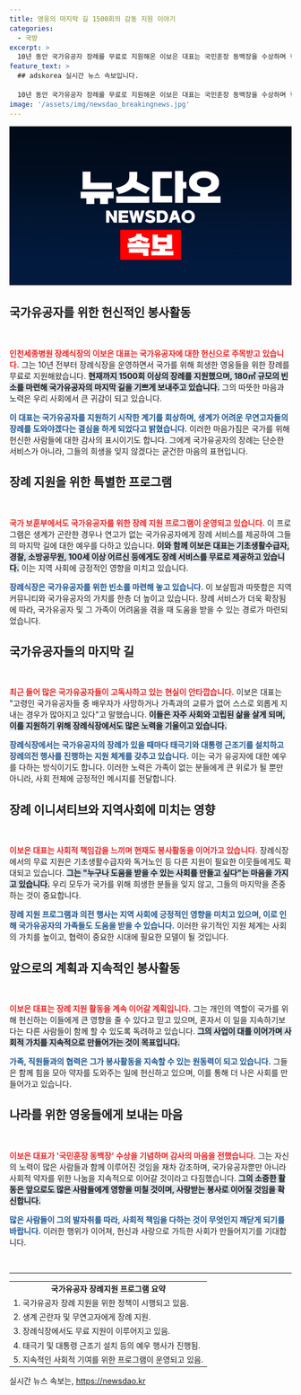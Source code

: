```yaml
---
title: 영웅의 마지막 길 1500회의 감동 지원 이야기
categories:
  - 국방
excerpt: >
  10년 동안 국가유공자 장례를 무료로 지원해온 이보은 대표는 국민훈장 동백장을 수상하며 헌신을 이어가고 있습니다. 무연고자와 생계 곤란 이들을 위해 따뜻한 마지막 길을 제공하는 그의 이야기가 감동을 줍니다. 클릭하고 그가 전하는 진정한 예우의 의미를 만나보세요!
feature_text: >
  ## adskorea 실시간 뉴스 속보입니다.

  10년 동안 국가유공자 장례를 무료로 지원해온 이보은 대표는 국민훈장 동백장을 수상하며 헌신을 이어가고 있습니다. 무연고자와 생계 곤란 이들을 위해 따뜻한 마지막 길을 제공하는 그의 이야기가 감동을 줍니다. 클릭하고 그가 전하는 진정한 예우의 의미를 만나보세요!
image: '/assets/img/newsdao_breakingnews.jpg'
---
```


<p><img src="/assets/img/newsdao_breakingnews.jpg" alt="adskorea 속보" /></p>

<h2 data-ke-size="size26">국가유공자를 위한 헌신적인 봉사활동</h2>

<p data-ke-size="size16">&nbsp;</p>

<p><b><span style="color: #ee2323;">인천세종병원 장례식장의 이보은 대표는 국가유공자에 대한 헌신으로 주목받고 있습니다.</span></b> 그는 10년 전부터 장례식장을 운영하면서 국가를 위해 희생한 영웅들을 위한 장례를 무료로 지원해왔습니다. <b><span style="background-color: #21538527;">현재까지 1500회 이상의 장례를 지원했으며, 180㎡ 규모의 빈소를 마련해 국가유공자의 마지막 길을 기쁘게 보내주고 있습니다.</span></b> 그의 따뜻한 마음과 노력은 우리 사회에서 큰 귀감이 되고 있습니다. </p>

<p><b><span style="color: #1a5490;">이 대표는 국가유공자를 지원하기 시작한 계기를 회상하며, 생계가 어려운 무연고자들의 장례를 도와야겠다는 결심을 하게 되었다고 밝혔습니다.</span></b> 이러한 마음가짐은 국가를 위해 헌신한 사람들에 대한 감사의 표시이기도 합니다. 그에게 국가유공자의 장례는 단순한 서비스가 아니라, 그들의 희생을 잊지 않겠다는 굳건한 마음의 표현입니다.</p>

<h2 data-ke-size="size26">장례 지원을 위한 특별한 프로그램</h2>

<p data-ke-size="size16">&nbsp;</p>

<p><b><span style="color: #ee2323;">국가 보훈부에서도 국가유공자를 위한 장례 지원 프로그램이 운영되고 있습니다.</span></b> 이 프로그램은 생계가 곤란한 경우나 연고가 없는 국가유공자에게 장례 서비스를 제공하여 그들의 마지막 길에 대한 예우를 다하고 있습니다. <b><span style="background-color: #21538527;">이와 함께 이보은 대표는 기초생활수급자, 경찰, 소방공무원, 100세 이상 어르신 등에게도 장례 서비스를 무료로 제공하고 있습니다.</span></b> 이는 지역 사회에 긍정적인 영향을 미치고 있습니다.</p>

<p><b><span style="color: #1a5490;">장례식장은 국가유공자를 위한 빈소를 마련해 놓고 있습니다.</span></b> 이 보살핌과 따뜻함은 지역 커뮤니티와 국가유공자의 가치를 한층 더 높이고 있습니다. 장례 서비스가 더욱 확장됨에 따라, 국가유공자 및 그 가족이 어려움을 겪을 때 도움을 받을 수 있는 경로가 마련되었습니다.</p>

<h2 data-ke-size="size26">국가유공자들의 마지막 길</h2>

<p data-ke-size="size16">&nbsp;</p>

<p><b><span style="color: #ee2323;">최근 들어 많은 국가유공자들이 고독사하고 있는 현실이 안타깝습니다.</span></b> 이보은 대표는 "고령인 국가유공자들 중 배우자가 사망하거나 가족과의 교류가 없어 스스로 외롭게 지내는 경우가 많아지고 있다"고 말했습니다. <b><span style="background-color: #21538527;">이들은 자주 사회와 고립된 삶을 살게 되며, 이를 지원하기 위해 장례식장에서도 많은 노력을 기울이고 있습니다.</span></b></p>

<p><b><span style="color: #1a5490;">장례식장에서는 국가유공자의 장례가 있을 때마다 태극기와 대통령 근조기를 설치하고 장례의전 행사를 진행하는 지원 체계를 갖추고 있습니다.</span></b> 이는 국가 유공자에 대한 예우를 다하는 방식이기도 합니다. 이러한 노력은 가족이 없는 분들에게 큰 위로가 될 뿐만 아니라, 사회 전체에 긍정적인 메시지를 전달합니다.</p>

<h2 data-ke-size="size26">장례 이니셔티브와 지역사회에 미치는 영향</h2>

<p data-ke-size="size16">&nbsp;</p>

<p><b><span style="color: #ee2323;">이보은 대표는 사회적 책임감을 느끼며 현재도 봉사활동을 이어가고 있습니다.</span></b> 장례식장에서의 무료 지원은 기초생활수급자와 독거노인 등 다른 지원이 필요한 이웃들에게도 확대되고 있습니다. <b><span style="background-color: #21538527;">그는 "누구나 도움을 받을 수 있는 사회를 만들고 싶다"는 마음을 가지고 있습니다.</span></b> 우리 모두가 국가를 위해 희생한 분들을 잊지 않고, 그들의 마지막을 존중하는 것이 중요합니다.</p>

<p><b><span style="color: #1a5490;">장례 지원 프로그램과 의전 행사는 지역 사회에 긍정적인 영향을 미치고 있으며, 이로 인해 국가유공자의 가족들도 도움을 받을 수 있습니다.</span></b> 이러한 유기적인 지원 체계는 사회의 가치를 높이고, 협력이 중요한 시대에 필요한 모델이 될 것입니다.</p>

<h2 data-ke-size="size26">앞으로의 계획과 지속적인 봉사활동</h2>

<p data-ke-size="size16">&nbsp;</p>

<p><b><span style="color: #ee2323;">이보은 대표는 장례 지원 활동을 계속 이어갈 계획입니다.</span></b> 그는 개인의 역할이 국가를 위해 헌신하는 이들에게 큰 영향을 줄 수 있다고 믿고 있으며, 혼자서 이 일을 지속하기보다는 다른 사람들이 함께 할 수 있도록 독려하고 있습니다. <b><span style="background-color: #21538527;">그의 사업이 대를 이어가며 사회적 가치를 지속적으로 만들어가는 것이 목표입니다.</span></b> </p>

<p><b><span style="color: #1a5490;">가족, 직원들과의 협력은 그가 봉사활동을 지속할 수 있는 원동력이 되고 있습니다.</span></b> 그들은 함께 힘을 모아 약자를 도와주는 일에 헌신하고 있으며, 이를 통해 더 나은 사회를 만들어가고 있습니다.</p>

<h2 data-ke-size="size26">나라를 위한 영웅들에게 보내는 마음</h2>

<p data-ke-size="size16">&nbsp;</p>

<p><b><span style="color: #ee2323;">이보은 대표가 '국민훈장 동백장' 수상을 기념하며 감사의 마음을 전했습니다.</span></b> 그는 자신의 노력이 많은 사람들과 함께 이루어진 것임을 재차 강조하며, 국가유공자뿐만 아니라 사회적 약자를 위한 나눔을 지속적으로 이어갈 것이라고 다짐했습니다. <b><span style="background-color: #21538527;">그의 소중한 활동은 앞으로도 많은 사람들에게 영향을 미칠 것이며, 사랑받는 봉사로 이어질 것임을 확신합니다.</span></b></p>

<p><b><span style="color: #1a5490;">많은 사람들이 그의 발자취를 따라, 사회적 책임을 다하는 것이 무엇인지 깨닫게 되기를 바랍니다.</span></b> 이러한 행위가 이어져, 헌신과 사랑으로 가득한 사회가 만들어지기를 기대합니다.</p>

<p data-ke-size="size16">&nbsp;</p>

<hr/>

<table style="width: 100%; border-collapse: collapse;">
<tr>
<td style="text-align: center; height: 17px;"><b>국가유공자 장례지원 프로그램 요약</b></td>
</tr>
<tr>
<td>1. 국가유공자 장례 지원을 위한 정책이 시행되고 있음.</td>
</tr>
<tr>
<td>2. 생계 곤란자 및 무연고자에게 장례 지원.</td>
</tr>
<tr>
<td>3. 장례식장에서도 무료 지원이 이루어지고 있음.</td>
</tr>
<tr>
<td>4. 태극기 및 대통령 근조기 설치 등의 예우 행사가 진행됨.</td>
</tr>
<tr>
<td>5. 지속적인 사회적 기여를 위한 프로그램이 운영되고 있음.</td>
</tr>
</table>
실시간 뉴스 속보는, <a href="https://newsdao.kr" rel="dofollow">https://newsdao.kr</a>


